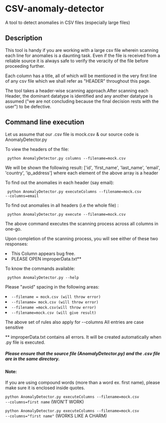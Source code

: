<h1>CSV-anomaly-detector </h1>
A tool to detect anomalies in CSV files (especially large files)

<h2> Description </h2>

This tool is handy if you are working with a large csv file wherein scanning each
line for anomalies is a daunting task. Even if the file is received from a reliable
source it is always safe to verify the veracity of the file before proceeding further.

Each column has a title, all of which will be mentioned in the very first line of any 
csv file which we shall refer as "HEADER" throughout this page.

The tool takes a header-wise scanning approach.After scanning each Header, the dominant
datatype is identified and any another datatype is assumed ("we are not concluding 
because the final decision rests with the user") to be defective. 

<h2> Command line execution </h2>

Let us assume that our .csv file is mock.csv & our source code is AnomalyDetector.py

To view the headers of the file:	

<code> python AnomalyDetector.py columns --filename=mock.csv </code>

We will be shown the following result:
['id', 'first_name', 'last_name', 'email', 'country', 'ip_address']
where each element of the above array is a header

To find out the anomalies in each header (say email):

<code> python AnomalyDetector.py executeColumns --filename=mock.csv --columns=email</code>

To find out anomalies in all headers (i.e the whole file) :

<code> python AnomalyDetector.py execute --filename=mock.csv </code>

The above command executes the scanning process across all columns in one-go.

Upon completion of the scanning process, you will see either of these two responses:
<li>This Column appears bug free.</li>
<li>PLEASE OPEN improperData.txt**</li>

To know the commands available:

<code> python AnomalyDetector.py --help </code>

Please "avoid" spacing in the following areas:
<li><code>--filename = mock.csv (will throw error)</code></li>
<li><code>--filename= mock.csv (will throw error)</code></li>
<li><code>--filename =mock.csv(will throw error)</code></li>
<li><code>--filename=mock.csv (will give result)</code></li>

The above set of rules also apply for --columns
All entries are case sensitive

** improperData.txt contains all errors. It will be created automatically when .py
file is executed.

<h5> Please ensure that the source file (AnomalyDetector.py) and the .csv file are in the 
same directory. </h5>

<h4> Note: </h4>

If you are using compound words (more than a word ex. first name), please make sure 
it is enclosed inside quotes.

<code>python AnomalyDetector.py executeColumns --filename=mock.csv --columns=first name</code>
(WON'T WORK)

<code>python AnomalyDetector.py executeColumns --filename=mock.csv --columns="first name"</code>
(WORKS LIKE A CHARM)
